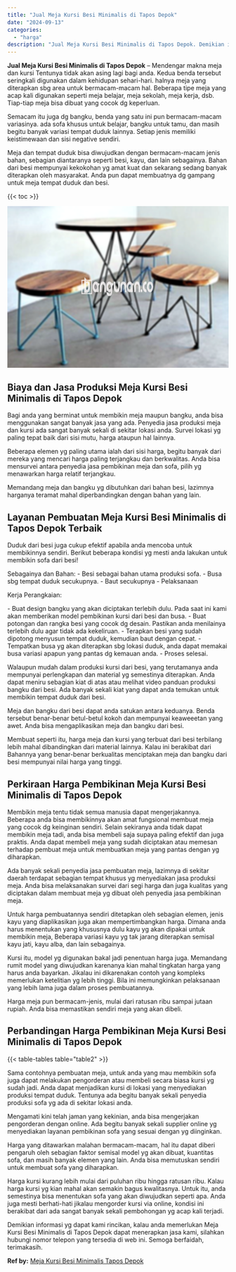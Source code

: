```yaml
---
title: "Jual Meja Kursi Besi Minimalis di Tapos Depok"
date: "2024-09-13"
categories: 
  - "harga"
description: "Jual Meja Kursi Besi Minimalis di Tapos Depok. Demikian informasi yg dapat kami rincikan, kalau anda memerlukan Meja Kursi Besi Minimalis di Tapos Depok dapa..."
---
```


**Jual Meja Kursi Besi Minimalis di Tapos Depok** – Mendengar makna meja dan kursi Tentunya tidak akan asing lagi bagi anda. Kedua benda tersebut seringkali digunakan dalam kehidupan sehari-hari. halnya meja yang diterapkan sbg area untuk bermacam-macam hal. Beberapa tipe meja yang acap kali digunakan seperti meja belajar, meja sekolah, meja kerja, dsb. Tiap-tiap meja bisa dibuat yang cocok dg keperluan.

Semacam itu juga dg bangku, benda yang satu ini pun bermacam-macam variasinya. ada sofa khusus untuk belajar, bangku untuk tamu, dan masih begitu banyak variasi tempat duduk lainnya. Setiap jenis memiliki keistimewaan dan sisi negative sendiri.

Meja dan tempat duduk bisa diwujudkan dengan bermacam-macam jenis bahan, sebagian diantaranya seperti besi, kayu, dan lain sebagainya. Bahan dari besi mempunyai kekokohan yg amat kuat dan sekarang sedang banyak diterapkan oleh masyarakat. Anda pun dapat membuatnya dg gampang untuk meja tempat duduk dan besi.

{{< toc >}}

![Jual Meja Kursi Besi Minimalis di Tapos Depok](/images/jual-meja-besi-murah16.png)

## Biaya dan Jasa Produksi Meja Kursi Besi Minimalis di Tapos Depok

Bagi anda yang berminat untuk membikin meja maupun bangku, anda bisa menggunakan sangat banyak jasa yang ada. Penyedia jasa produksi meja dan kursi ada sangat banyak sekali di sekitar lokasi anda. Survei lokasi yg paling tepat baik dari sisi mutu, harga ataupun hal lainnya.

Beberapa elemen yg paling utama ialah dari sisi harga, begitu banyak dari mereka yang mencari harga paling terjangkau dan berkwalitas. Anda bisa mensurvei antara penyedia jasa pembikinan meja dan sofa, pilih yg menawarkan harga relatif terjangkau.

Memandang meja dan bangku yg dibutuhkan dari bahan besi, lazimnya harganya teramat mahal diperbandingkan dengan bahan yang lain.

## Layanan Pembuatan Meja Kursi Besi Minimalis di Tapos Depok Terbaik

Duduk dari besi juga cukup efektif apabila anda mencoba untuk membikinnya sendiri. Berikut beberapa kondisi yg mesti anda lakukan untuk membikin sofa dari besi!

Sebagainya dan Bahan: - Besi sebagai bahan utama produksi sofa. - Busa sbg tempat duduk secukupnya. - Baut secukupnya - Pelaksanaan

Kerja Perangkaian:

\- Buat design bangku yang akan diciptakan terlebih dulu. Pada saat ini kami akan memberikan model pembikinan kursi dari besi dan busa. - Buat potongan dan rangka besi yang cocok dg desain. Pastikan anda menilainya terlebih dulu agar tidak ada kekeliruan. - Terapkan besi yang sudah dipotong menyusun tempat duduk, kemudian baut dengan cepat. - Tempatkan busa yg akan diterapkan sbg lokasi duduk, anda dapat memakai busa variasi apapun yang pantas dg kemauan anda. - Proses selesai.

Walaupun mudah dalam produksi kursi dari besi, yang terutamanya anda mempunyai perlengkapan dan material yg semestinya diterapkan. Anda dapat meniru sebagian kiat di atas atau melihat video panduan produksi bangku dari besi. Ada banyak sekali kiat yang dapat anda temukan untuk membikin tempat duduk dari besi.

Meja dan bangku dari besi dapat anda satukan antara keduanya. Benda tersebut benar-benar betul-betul kokoh dan mempunyai keaweeetan yang awet. Anda bisa mengaplikasikan meja dan bangku dari besi.

Membuat seperti itu, harga meja dan kursi yang terbuat dari besi terbilang lebih mahal dibandingkan dari material lainnya. Kalau ini berakibat dari Bahannya yang benar-benar berkualitas menciptakan meja dan bangku dari besi mempunyai nilai harga yang tinggi.

## Perkiraan Harga Pembikinan Meja Kursi Besi Minimalis di Tapos Depok

Membikin meja tentu tidak semua manusia dapat mengerjakannya. Beberapa anda bisa membikinnya akan amat fungsional membuat meja yang cocok dg keinginan sendiri. Selain sekiranya anda tidak dapat membikin meja tadi, anda bisa membeli saja supaya paling efektif dan juga praktis. Anda dapat membeli meja yang sudah diciptakan atau memesan terhadap pembuat meja untuk membuatkan meja yang pantas dengan yg diharapkan.

Ada banyak sekali penyedia jasa pembuatan meja, lazimnya di sekitar daerah terdapat sebagian tempat khusus yg menyediakan jasa produksi meja. Anda bisa melaksanakan survei dari segi harga dan juga kualitas yang diciptakan dalam membuat meja yg dibuat oleh penyedia jasa pembikinan meja.

Untuk harga pembuatannya sendiri ditetapkan oleh sebagian elemen, jenis kayu yang diaplikasikan juga akan mempertimbangkan harga. Dimana anda harus menentukan yang khususnya dulu kayu yg akan dipakai untuk membikin meja, Beberapa variasi kayu yg tak jarang diterapkan semisal kayu jati, kayu alba, dan lain sebagainya.

Kursi itu, model yg digunakan bakal jadi penentuan harga juga. Memandang rumit model yang diwujudkan karenanya kian mahal tingkatan harga yang harus anda bayarkan. Jikalau ini dikarenakan contoh yang kompleks memerlukan ketelitian yg lebih tinggi. Bila ini memungkinkan pelaksanaan yang lebih lama juga dalam proses pembuatannya.

Harga meja pun bermacam-jenis, mulai dari ratusan ribu sampai jutaan rupiah. Anda bisa memastikan sendiri meja yang akan dibeli.

## Perbandingan Harga Pembikinan Meja Kursi Besi Minimalis di Tapos Depok

{{< table-tables table="table2" >}}

Sama contohnya pembuatan meja, untuk anda yang mau membikin sofa juga dapat melakukan pengorderan atau membeli secara biasa kursi yg sudah jadi. Anda dapat menjadikan kursi di lokasi yang menyediakan produksi tempat duduk. Tentunya ada begitu banyak sekali penyedia produksi sofa yg ada di sekitar lokasi anda.

Mengamati kini telah jaman yang kekinian, anda bisa mengerjakan pengorderan dengan online. Ada begitu banyak sekali supplier online yg menyediakan layanan pembikinan sofa yang sesuai dengan yg diinginkan.

Harga yang ditawarkan malahan bermacam-macam, hal itu dapat diberi pengaruh oleh sebagian faktor semisal model yg akan dibuat, kuantitas sofa, dan masih banyak elemen yang lain. Anda bisa memutuskan sendiri untuk membuat sofa yang diharapkan.

Harga kursi kurang lebih mulai dari puluhan ribu hingga ratusan ribu. Kalau harga kursi yg kian mahal akan semakin bagus kwalitasnya. Untuk itu, anda semestinya bisa menentukan sofa yang akan diwujudkan seperti apa. Anda juga mesti berhati-hati jikalau mengorder kursi via online, kondisi ini berakibat dari ada sangat banyak sekali pembohongan yg acap kali terjadi.

Demikian informasi yg dapat kami rincikan, kalau anda memerlukan Meja Kursi Besi Minimalis di Tapos Depok dapat menerapkan jasa kami, silahkan hubungi nomor telepon yang tersedia di web ini. Semoga berfaidah, terimakasih.

**Ref by:** [Meja Kursi Besi Minimalis Tapos Depok](https://id.wikipedia.org/wiki/Meja)

